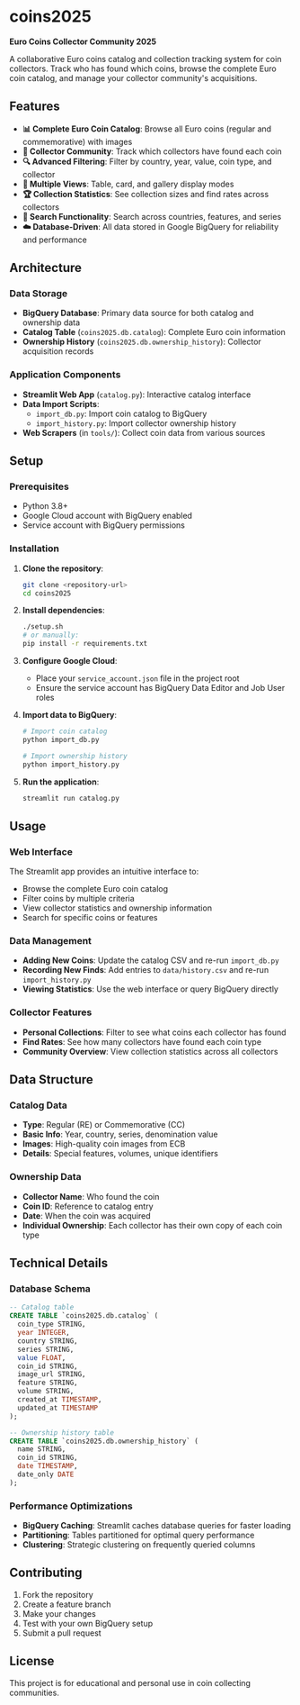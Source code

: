 # coins2025
**Euro Coins Collector Community 2025**

A collaborative Euro coins catalog and collection tracking system for coin collectors. Track who has found which coins, browse the complete Euro coin catalog, and manage your collector community's acquisitions.

## Features

- **📊 Complete Euro Coin Catalog**: Browse all Euro coins (regular and commemorative) with images
- **👥 Collector Community**: Track which collectors have found each coin
- **🔍 Advanced Filtering**: Filter by country, year, value, coin type, and collector
- **📱 Multiple Views**: Table, card, and gallery display modes
- **🏆 Collection Statistics**: See collection sizes and find rates across collectors
- **🔎 Search Functionality**: Search across countries, features, and series
- **☁️ Database-Driven**: All data stored in Google BigQuery for reliability and performance

## Architecture

### Data Storage
- **BigQuery Database**: Primary data source for both catalog and ownership data
- **Catalog Table** (`coins2025.db.catalog`): Complete Euro coin information
- **Ownership History** (`coins2025.db.ownership_history`): Collector acquisition records

### Application Components
- **Streamlit Web App** (`catalog.py`): Interactive catalog interface
- **Data Import Scripts**: 
  - `import_db.py`: Import coin catalog to BigQuery
  - `import_history.py`: Import collector ownership history
- **Web Scrapers** (in `tools/`): Collect coin data from various sources

## Setup

### Prerequisites
- Python 3.8+
- Google Cloud account with BigQuery enabled
- Service account with BigQuery permissions

### Installation

1. **Clone the repository**:
   ```bash
   git clone <repository-url>
   cd coins2025
   ```

2. **Install dependencies**:
   ```bash
   ./setup.sh
   # or manually:
   pip install -r requirements.txt
   ```

3. **Configure Google Cloud**:
   - Place your `service_account.json` file in the project root
   - Ensure the service account has BigQuery Data Editor and Job User roles

4. **Import data to BigQuery**:
   ```bash
   # Import coin catalog
   python import_db.py
   
   # Import ownership history
   python import_history.py
   ```

5. **Run the application**:
   ```bash
   streamlit run catalog.py
   ```

## Usage

### Web Interface
The Streamlit app provides an intuitive interface to:
- Browse the complete Euro coin catalog
- Filter coins by multiple criteria
- View collector statistics and ownership information
- Search for specific coins or features

### Data Management
- **Adding New Coins**: Update the catalog CSV and re-run `import_db.py`
- **Recording New Finds**: Add entries to `data/history.csv` and re-run `import_history.py`
- **Viewing Statistics**: Use the web interface or query BigQuery directly

### Collector Features
- **Personal Collections**: Filter to see what coins each collector has found
- **Find Rates**: See how many collectors have found each coin type
- **Community Overview**: View collection statistics across all collectors

## Data Structure

### Catalog Data
- **Type**: Regular (RE) or Commemorative (CC)
- **Basic Info**: Year, country, series, denomination value
- **Images**: High-quality coin images from ECB
- **Details**: Special features, volumes, unique identifiers

### Ownership Data
- **Collector Name**: Who found the coin
- **Coin ID**: Reference to catalog entry
- **Date**: When the coin was acquired
- **Individual Ownership**: Each collector has their own copy of each coin type

## Technical Details

### Database Schema
```sql
-- Catalog table
CREATE TABLE `coins2025.db.catalog` (
  coin_type STRING,
  year INTEGER,
  country STRING,
  series STRING,
  value FLOAT,
  coin_id STRING,
  image_url STRING,
  feature STRING,
  volume STRING,
  created_at TIMESTAMP,
  updated_at TIMESTAMP
);

-- Ownership history table
CREATE TABLE `coins2025.db.ownership_history` (
  name STRING,
  coin_id STRING,
  date TIMESTAMP,
  date_only DATE
);
```

### Performance Optimizations
- **BigQuery Caching**: Streamlit caches database queries for faster loading
- **Partitioning**: Tables partitioned for optimal query performance
- **Clustering**: Strategic clustering on frequently queried columns

## Contributing

1. Fork the repository
2. Create a feature branch
3. Make your changes
4. Test with your own BigQuery setup
5. Submit a pull request

## License

This project is for educational and personal use in coin collecting communities.
